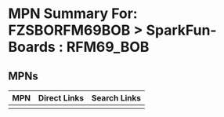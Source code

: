 



# MPN Summary For: FZSBORFM69BOB > SparkFun-Boards : RFM69_BOB

## MPNs
  

|MPN|Direct Links|Search Links|
| :--- | :--- | :--- |
||||
